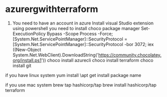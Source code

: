 # azurergwithterraform
1. You need to have an account in azure
Install visual Studio extension
using powershell you need to install choco package manager
Set-ExecutionPolicy Bypass -Scope Process -Force; [System.Net.ServicePointManager]::SecurityProtocol = [System.Net.ServicePointManager]::SecurityProtocol -bor 3072; iex ((New-Object System.Net.WebClient).DownloadString('https://community.chocolatey.org/install.ps1'))
choco install azurecli
choco install terraform
choco install git

if you have linux system
yum install 
\apt get install package name

if you use mac system
brew tap hashicorp/tap
brew install hashicorp/tap terraform
